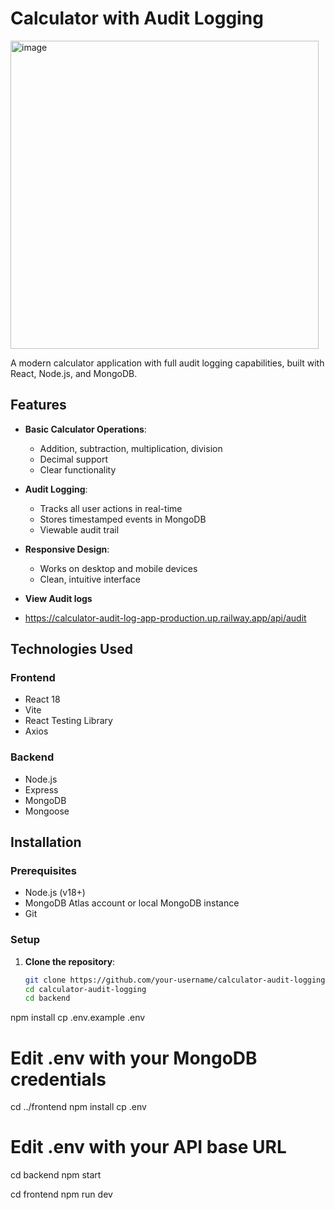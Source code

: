 # Calculator with Audit Logging

<img width="493" alt="image" src="https://github.com/user-attachments/assets/b2007da3-ff34-4482-b8b1-cbc7c3b01cbb" />


A modern calculator application with full audit logging capabilities, built with React, Node.js, and MongoDB.

## Features

- **Basic Calculator Operations**:
  - Addition, subtraction, multiplication, division
  - Decimal support
  - Clear functionality

- **Audit Logging**:
  - Tracks all user actions in real-time
  - Stores timestamped events in MongoDB
  - Viewable audit trail

- **Responsive Design**:
  - Works on desktop and mobile devices
  - Clean, intuitive interface
    
 - **View Audit logs** 
- https://calculator-audit-log-app-production.up.railway.app/api/audit

## Technologies Used

### Frontend
- React 18
- Vite
- React Testing Library
- Axios

### Backend
- Node.js
- Express
- MongoDB
- Mongoose

## Installation

### Prerequisites
- Node.js (v18+)
- MongoDB Atlas account or local MongoDB instance
- Git

### Setup

1. **Clone the repository**:
   ```bash
   git clone https://github.com/your-username/calculator-audit-logging.git
   cd calculator-audit-logging
   cd backend
npm install
cp .env.example .env
# Edit .env with your MongoDB credentials

cd ../frontend
npm install
cp .env
# Edit .env with your API base URL

cd backend
npm start

cd frontend
npm run dev
